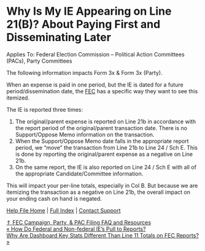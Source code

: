  Why Is My IE Appearing on Line 21(B)? About Paying First and Disseminating Later
==========

Applies To: Federal Election Commission – Political Action Committees (PACs), Party Committees

The following information impacts Form 3x & Form 3x (Party).

When an expense is paid in one period, but the IE is dated for a future period/dissemination date, the [FEC](https://www.fec.gov/help-candidates-and-committees/filing-pac-reports/paying-ie-first-and-disseminating-later-reporting-period/) has a specific way they want to see this itemized.

The IE is reported three times:

1. The original/parent expense is reported on Line 21b in accordance with the report period of the original/parent transaction date. There is no Support/Oppose Memo information on the transaction.
2. When the Support/Oppose Memo date falls in the appropriate report period, we “move” the transaction from Line 21b to Line 24 / Sch E. This is done by reporting the original/parent expense as a negative on Line 21b.
3. On the same report, the IE is also reported on Line 24 / Sch E with all of the appropriate Candidate/Committee information.

This will impact your per-line totals, especially in Col B. But because we are itemizing the transaction as a negative on Line 21b, the overall impact on your ending cash on hand is negated.

[Help File Home](/help/) | [Full Index](/Help-File-Directory/) | [Contact Support](mailto:support@ISPolitical.com)

[⇑ FEC Campaign, Party, & PAC Filing FAQ and Resources](/FEC-Campaign-Party-PAC-Filing-FAQ-and-Resources)  
[« How Do Federal and Non-federal IE’s Pull to Reports?](/How-Do-Federal-and-Non-federal-IE-s-Pull-to-Reports)  
[Why Are Dashboard Key Stats Different Than Line 11 Totals on FEC Reports? »](/Why-Are-Dashboard-Key-Stats-Different-Than-Line-11-Totals-on-FEC-Reports)